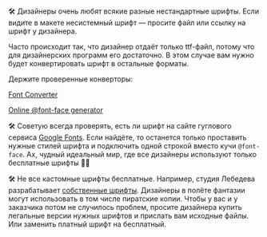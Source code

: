 🛠 Дизайнеры очень любят всякие разные нестандартные шрифты. Если видите в макете несистемный шрифт — просите файл или ссылку на шрифт у дизайнера.

Часто происходит так, что дизайнер отдаёт только ttf-файл, потому что для дизайнерских программ его достаточно. В этом случае вам нужно будет конвертировать шрифт в остальные форматы.

Держите проверенные конверторы:

[Font Converter](https://www.font-converter.net/)

[Online @font-face generator](https://transfonter.org/)

🛠 Советую всегда проверять, есть ли шрифт на сайте гуглового сервиса [Google Fonts](https://fonts.google.com/). Если найдёте, то останется только проставить нужные стилей шрифта и подключить одной строкой вместо кучи `@font-face`. Ах, чудный идеальный мир, где все дизайнеры используют только бесплатные шрифты 🧚‍♀️

🛠 Не все кастомные шрифты бесплатные. Например, студия Лебедева разрабатывает [собственные шрифты](https://store.artlebedev.ru/type/). Дизайнеры в полёте фантазии могут использовать в том числе пиратские копии. Чтобы у вас и у заказчика потом не случилось проблем, просите дизайнера купить легальные версии нужных шрифтов и прислать вам исходные файлы. Или заменить платный шрифт на бесплатный.
